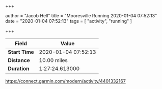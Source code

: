 +++

author = "Jacob Hell"
title = "Mooresville Running 2020-01-04 07:52:13"
date = "2020-01-04 07:52:13"
tags = [
    "activity", "running"
]

+++

<!--more-->

|Field  |Value  |
|--- | --- |
|**Start Time**|2020-01-04 07:52:13|
|**Distance**|10.00 miles|
|**Duration**|1:27:24.613000|

https://connect.garmin.com/modern/activity/4401332167